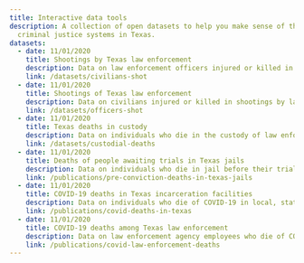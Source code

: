 ```yaml
---
title: Interactive data tools
description: A collection of open datasets to help you make sense of the complex
  criminal justice systems in Texas.
datasets:
  - date: 11/01/2020
    title: Shootings by Texas law enforcement
    description: Data on law enforcement officers injured or killed in shootings
    link: /datasets/civilians-shot
  - date: 11/01/2020
    title: Shootings of Texas law enforcement
    description: Data on civilians injured or killed in shootings by law enforcement
    link: /datasets/officers-shot
  - date: 11/01/2020
    title: Texas deaths in custody
    description: Data on individuals who die in the custody of law enforcement
    link: /datasets/custodial-deaths
  - date: 11/01/2020
    title: Deaths of people awaiting trials in Texas jails
    description: Data on individuals who die in jail before their trial
    link: /publications/pre-conviction-deaths-in-texas-jails
  - date: 11/01/2020
    title: COVID-19 deaths in Texas incarceration facilities
    description: Data on individuals who die of COVID-19 in local, state and federal facilities
    link: /publications/covid-deaths-in-texas
  - date: 11/01/2020
    title: COVID-19 deaths among Texas law enforcement 
    description: Data on law enforcement agency employees who die of COVID-19
    link: /publications/covid-law-enforcement-deaths
---
```

